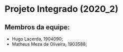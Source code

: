 # Projeto Integrado (2020_2)

## Membros da equipe:
* Hugo Lacerda, 1904090;
* Matheus Meza de Oliveira, 1903588;
